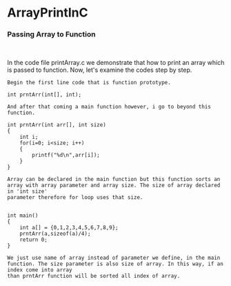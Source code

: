 # ArrayPrintInC

### Passing Array to Function
<br>
<p>
    In the code file printArray.c we demonstrate that how to print an array which is passed to function. Now, let's examine the codes step by step.
    
    Begin the first line code that is function prototype.
    
    int prntArr(int[], int);
    
    And after that coming a main function however, i go to beyond this function. 
    
    int prntArr(int arr[], int size)
    {
	    int i;
	    for(i=0; i<size; i++)
	    {
		    printf("%d\n",arr[i]);
	    }
    }
    
    Array can be declared in the main function but this function sorts an array with array parameter and array size. The size of array declared in 'int size' 
    parameter therefore for loop uses that size.
    
    
    int main()
    {
	    int a[] = {0,1,2,3,4,5,6,7,8,9};
	    prntArr(a,sizeof(a)/4);
	    return 0;
    }
    
    We just use name of array instead of parameter we define, in the main function. The size parameter is also size of array. In this way, if an index come into array 
    than prntArr function will be sorted all index of array.
    
</p>

